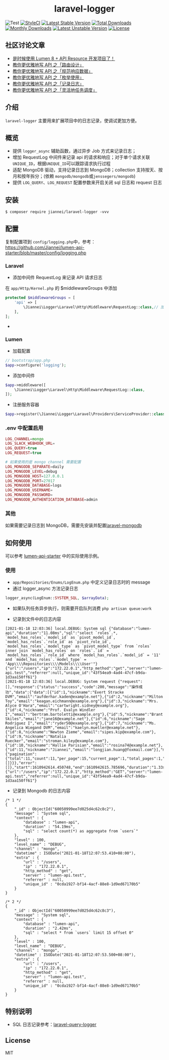 <h1 align="center"> laravel-logger </h1>

![Test](https://github.com/Jiannei/laravel-logger/workflows/Test/badge.svg)
[![StyleCI](https://github.styleci.io/repos/317144680/shield?branch=main)](https://github.styleci.io/repos/317144680?branch=main)
[![Latest Stable Version](http://poser.pugx.org/jiannei/laravel-logger/v)](https://packagist.org/packages/jiannei/laravel-logger)
[![Total Downloads](http://poser.pugx.org/jiannei/laravel-logger/downloads)](https://packagist.org/packages/jiannei/laravel-logger)
[![Monthly Downloads](http://poser.pugx.org/jiannei/laravel-logger/d/monthly)](https://packagist.org/packages/jiannei/laravel-logger)
[![Latest Unstable Version](http://poser.pugx.org/jiannei/laravel-logger/v/unstable)](https://packagist.org/packages/jiannei/laravel-logger)
[![License](http://poser.pugx.org/jiannei/laravel-logger/license)](https://packagist.org/packages/jiannei/laravel-logger)

## 社区讨论文章

- [是时候使用 Lumen 8 + API Resource 开发项目了！](https://learnku.com/articles/45311)
- [教你更优雅地写 API 之「路由设计」](https://learnku.com/articles/45526)
- [教你更优雅地写 API 之「规范响应数据」](https://learnku.com/articles/52784)
- [教你更优雅地写 API 之「枚举使用」](https://learnku.com/articles/53015)
- [教你更优雅地写 API 之「记录日志」](https://learnku.com/articles/53669)
- [教你更优雅地写 API 之「灵活地任务调度」](https://learnku.com/articles/58403)


## 介绍

`laravel-logger` 主要用来扩展项目中的日志记录，使调试更加方便。

## 概览

- 提供 `logger_async` 辅助函数，通过异步 Job 方式来记录日志；
- 增加 RequestLog 中间件来记录 api 的请求和响应；对于单个请求关联 `UNIQUE_ID`，根据`UNIQUE_ID`可以跟踪请求执行过程
- 适配 MongoDB 驱动，支持记录日志到 MongoDB；collection 支持按天、按月和按年拆分；(依赖 `mongodb/mongodb`或`jenssegers/mongodb`)
- 提供 `LOG_QUERY`、`LOG_REQUEST` 配置参数来开启关闭 sql 日志和 request 日志

## 安装

```shell
$ composer require jiannei/laravel-logger -vvv
```

## 配置

复制配置项到 `config/logging.php`中，参考：https://github.com/Jiannei/lumen-api-starter/blob/master/config/logging.php

### Laravel

- 添加中间件 RequestLog 来记录 API 请求日志

在 `app/Http/Kernel.php` 的 $middlewareGroups 中添加

```php
protected $middlewareGroups = [
    'api' => [
        \Jiannei\Logger\Laravel\Http\Middleware\RequestLog::class,// 加在这个地方
    ],
];
```

-

### Lumen

- 加载配置

```php
// bootstrap/app.php
$app->configure('logging');
```

- 添加中间件

```php
$app->middleware([
    \Jiannei\Logger\Laravel\Http\Middleware\RequestLog::class,
]);

```

- 注册服务容器

```php
$app->register(\Jiannei\Logger\Laravel\Providers\ServiceProvider::class);
```

### .env 中配置启用

```php
LOG_CHANNEL=mongo
LOG_SLACK_WEBHOOK_URL=
LOG_QUERY=true
LOG_REQUEST=true

# 如果使用的是 mongo channel 需要配置
LOG_MONGODB_SEPARATE=daily
LOG_MONGODB_LEVEL=debug
LOG_MONGODB_HOST=127.0.0.1
LOG_MONGODB_PORT=27017
LOG_MONGODB_DATABASE=logs
LOG_MONGODB_USERNAME=
LOG_MONGODB_PASSWORD=
LOG_MONGODB_AUTHENTICATION_DATABASE=admin
```

### 其他

如果需要记录日志到 MongoDB，需要先安装并配置[laravel-mongodb](https://github.com/jenssegers/laravel-mongodb)

## 如何使用

可以参考 [lumen-api-starter](https://github.com/Jiannei/lumen-api-starter) 中的实际使用示例。

### 使用

- `app/Repositories/Enums/LogEnum.php` 中定义记录日志时的 message
- 通过 logger_async 方法记录日志

```php
logger_async(LogEnum::SYSTEM_SQL, $arrayData);
```

- 如果队列任务异步执行，则需要开启队列消费 `php artisan queue:work`

- 记录到文件中的日志内容

```
[2021-01-18 12:03:36] local.DEBUG: System sql {"database":"lumen-api","duration":"11.08ms","sql":"select `roles`.*, `model_has_roles`.`model_id` as `pivot_model_id`, `model_has_roles`.`role_id` as `pivot_role_id`, `model_has_roles`.`model_type` as `pivot_model_type` from `roles` inner join `model_has_roles` on `roles`.`id` = `model_has_roles`.`role_id` where `model_has_roles`.`model_id` = '11' and `model_has_roles`.`model_type` = 'App\\\\Repositories\\\\Models\\\\User'"} {"url":"/users","ip":"172.22.0.1","http_method":"get","server":"lumen-api.test","referrer":null,"unique_id":"43f54ea9-4ad4-47cf-b9da-1d3aa150ff61"}
[2021-01-18 12:03:36] local.DEBUG: System request {"request":[],"response":{"status":"success","code":200,"message":"操作成功","data":{"data":[{"id":1,"nickname":"Evert Stracke DVM","email":"aufderhar.kaden@example.net"},{"id":2,"nickname":"Milton Toy","email":"keagan.eichmann@example.org"},{"id":3,"nickname":"Mrs. Alyce O'Hara","email":"cartwright.sidney@example.org"},{"id":4,"nickname":"Prof. Evalyn Windler I","email":"bertram.bartoletti@example.org"},{"id":5,"nickname":"Brant Skiles","email":"jane16@example.net"},{"id":6,"nickname":"Sage Rodriguez I","email":"ryder50@example.org"},{"id":7,"nickname":"Ms. Angelica Wiegand DVM","email":"kaelyn.mueller@example.net"},{"id":8,"nickname":"Newton Zieme","email":"sipes.kip@example.com"},{"id":9,"nickname":"Natalia Ruecker","email":"stroman.kiley@example.com"},{"id":10,"nickname":"Hallie Parisian","email":"rosina74@example.net"},{"id":11,"nickname":"Jiannei","email":"longjian.huang@foxmail.com"}],"meta":{"pagination":{"total":11,"count":11,"per_page":15,"current_page":1,"total_pages":1,"links":[]}}},"error":[]},"start":1610942614.450748,"end":1610942615.785696,"duration":"1.33s"} {"url":"/users","ip":"172.22.0.1","http_method":"GET","server":"lumen-api.test","referrer":null,"unique_id":"43f54ea9-4ad4-47cf-b9da-1d3aa150ff61"}
```

- 记录到 Mongodb 的日志内容

```
/* 1 */
{
    "_id" : ObjectId("60050999ee7d025d4c62c8c2"),
    "message" : "System sql",
    "context" : {
        "database" : "lumen-api",
        "duration" : "54.19ms",
        "sql" : "select count(*) as aggregate from `users`"
    },
    "level" : 100,
    "level_name" : "DEBUG",
    "channel" : "mongo",
    "datetime" : ISODate("2021-01-18T12:07:53.410+08:00"),
    "extra" : {
        "url" : "/users",
        "ip" : "172.22.0.1",
        "http_method" : "get",
        "server" : "lumen-api.test",
        "referrer" : null,
        "unique_id" : "0cda1927-bf14-4acf-88e8-1d9ed67170b5"
    }
}

/* 2 */
{
    "_id" : ObjectId("60050999ee7d025d4c62c8c3"),
    "message" : "System sql",
    "context" : {
        "database" : "lumen-api",
        "duration" : "2.42ms",
        "sql" : "select * from `users` limit 15 offset 0"
    },
    "level" : 100,
    "level_name" : "DEBUG",
    "channel" : "mongo",
    "datetime" : ISODate("2021-01-18T12:07:53.500+08:00"),
    "extra" : {
        "url" : "/users",
        "ip" : "172.22.0.1",
        "http_method" : "get",
        "server" : "lumen-api.test",
        "referrer" : null,
        "unique_id" : "0cda1927-bf14-4acf-88e8-1d9ed67170b5"
    }
}
```

## 特别说明

- SQL 日志记录参考：[laravel-query-logger](https://github.com/overtrue/laravel-query-logger)

## License

MIT